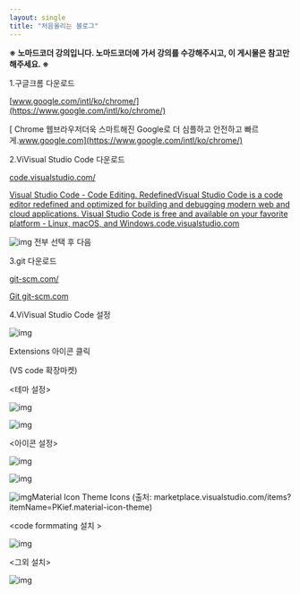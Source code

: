 ```yaml
---
layout: single
title: "처음올리는 블로그"
---
```


**※ 노마드코더 강의입니다. 노마드코더에 가서 강의를 수강해주시고, 이 게시물은 참고만 해주세요. ※**

1.구글크롬 다운로드

[www.google.com/intl/ko/chrome/﻿](https://www.google.com/intl/ko/chrome/)

[
Chrome 웹브라우저더욱 스마트해진 Google로 더 심플하고 안전하고 빠르게.www.google.com](https://www.google.com/intl/ko/chrome/)

2.ViVisual Studio Code 다운로드

[code.visualstudio.com/](http://code.visualstudio.com/)

[
Visual Studio Code - Code Editing. RedefinedVisual Studio Code is a code editor redefined and optimized for building and debugging modern web and cloud applications. Visual Studio Code is free and available on your favorite platform - Linux, macOS, and Windows.code.visualstudio.com](http://code.visualstudio.com/)

![img](https://blog.kakaocdn.net/dn/euMtbr/btqUmaJkBCj/8KcO4iL1VY5ugnFTEIClc0/img.png) 전부 선택 후 다음

3.git 다운로드

[git-scm.com/](http://git-scm.com/)

[
Git
git-scm.com](http://git-scm.com/)

4.ViVisual Studio Code 설정

![img](https://blog.kakaocdn.net/dn/Y96n0/btqUvDbGGDC/ImUz7vniH9TWEV9JUGh1x1/img.png)

Extensions 아이콘 클릭

(VS code 확장마켓)





<테마 설정>

![img](https://blog.kakaocdn.net/dn/EIgmO/btqUnLoOPRI/ycmkKWiRWYu2A3o9LY9Ulk/img.png)

![img](https://blog.kakaocdn.net/dn/bXhdoN/btqUtXPfNUx/XC9GJQk4rkGStIlAKcmCj0/img.png)

<아이콘 설정>

![img](https://blog.kakaocdn.net/dn/c2zW03/btqUtqqChOf/CkPSVzm0JE4AMtDlTOcwk0/img.png)

![img](https://blog.kakaocdn.net/dn/k5HUQ/btqUtpFdmxi/ZlxV2H38Z5BoZpnu2gAQc0/img.png)

![img](https://blog.kakaocdn.net/dn/bGp67i/btqUwxPPL56/4VI0viy180oZW0C2cHMHr0/img.png)Material Icon Theme Icons (출처: marketplace.visualstudio.com/items?itemName=PKief.material-icon-theme)

<code formmating 설치 >

![img](https://blog.kakaocdn.net/dn/cfzp4p/btqUmaWTIFH/C0r8iLHliPwZWOnQTO9uzK/img.png)

<그외 설치>

![img](https://blog.kakaocdn.net/dn/vM1Zl/btqUnJEud4v/WuxX2mIlhFKSqUIaLzD161/img.png)
